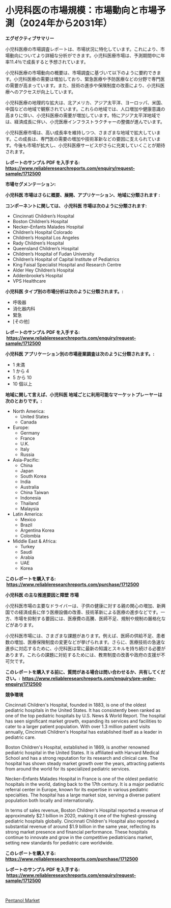 <p><h1>小児科医の市場規模：市場動向と市場予測（2024年から2031年）</h1></p><p><strong>エグゼクティブサマリー</strong></p>
<p><p>小児科医療の市場調査レポートは、市場状況に特化しています。これにより、市場動向についてより詳細な分析ができます。小児科医療市場は、予測期間中に年率11.4％で成長すると予想されています。</p><p>小児科医療の市場動向の概要は、市場調査に基づいて以下のように要約できます。小児科医療の需要は増加しており、緊急医療や予防医療などの分野で専門医の需要が高まっています。また、技術の進歩や保険制度の改善により、小児科医療へのアクセスが向上しています。</p><p>小児科医療の地理的な拡大は、北アメリカ、アジア太平洋、ヨーロッパ、米国、中国などの地域で観察されています。これらの地域では、人口増加や健康意識の高まりに伴い、小児科医療の需要が増加しています。特にアジア太平洋地域では、経済成長に伴い、小児医療インフラストラクチャーの整備が進んでいます。</p><p>小児科医療市場は、高い成長率を維持しつつ、さまざまな地域で拡大しています。この成長は、専門医の需要の増加や技術革新などの要因に支えられています。今後も市場が拡大し、小児科医療サービスがさらに充実していくことが期待されます。</p></p>
<p><strong>レポートのサンプル PDF を入手する: <a href="https://www.reliableresearchreports.com/enquiry/request-sample/1712500">https://www.reliableresearchreports.com/enquiry/request-sample/1712500</a></strong></p>
<p><strong>市場セグメンテーション:</strong></p>
<p><strong> 小児科医 市場はさらに概要、展開、アプリケーション、地域に分類されます :</strong></p>
<p><strong>コンポーネントに関しては、 小児科医 市場は次のように分類されます: &nbsp;</strong></p>
<p><ul><li>Cincinnati Children’s Hospital</li><li>Boston Children’s Hospital</li><li>Necker–Enfants Malades Hospital</li><li>Children’s Hospital Colorado</li><li>Children’s Hospital Los Angeles</li><li>Rady Children’s Hospital</li><li>Queensland Children’s Hospital</li><li>Children’s Hospital of Fudan University</li><li>Children’s Hospital of Capital Institute of Pediatrics</li><li>King Faisal Specialist Hospital and Research Centre</li><li>Alder Hey Children’s Hospital</li><li>Addenbrooke’s Hospital</li><li>VPS Healthcare</li></ul></p>
<p><strong> 小児科医 タイプ別の市場分析は次のように分類されます。:</strong></p>
<p><ul><li>呼吸器</li><li>消化器内科</li><li>緊急</li><li>[その他]</li></ul></p>
<p><strong>レポートのサンプル PDF を入手する: &nbsp;<a href="https://www.reliableresearchreports.com/enquiry/request-sample/1712500">https://www.reliableresearchreports.com/enquiry/request-sample/1712500</a></strong></p>
<p><strong> 小児科医 アプリケーション別の市場産業調査は次のように分類されます。:</strong></p>
<p><ul><li>1 未満</li><li>1 から 4</li><li>5 から 10</li><li>10 個以上</li></ul></p>
<p><strong>地域に関して言えば、小児科医 地域ごとに利用可能なマーケットプレーヤーは次のとおりです。:</strong></p>
<p><ul>
    <li>
        North America:
        <ul>
            <li>United States</li>
            <li>Canada</li>
        </ul>
    </li>
    <li>
        Europe:
        <ul>
            <li>Germany</li>
            <li>France</li>
            <li>U.K.</li>
            <li>Italy</li>
            <li>Russia</li>
        </ul>
    </li>
    <li>
        Asia-Pacific:
        <ul>
            <li>China</li>
            <li>Japan</li>
            <li>South Korea</li>
            <li>India</li>
            <li>Australia</li>
            <li>China Taiwan</li>
            <li>Indonesia</li>
            <li>Thailand</li>
            <li>Malaysia</li>
        </ul>
    </li>
    <li>
        Latin America:
        <ul>
            <li>Mexico</li>
            <li>Brazil</li>
            <li>Argentina Korea</li>
            <li>Colombia</li>
        </ul>
    </li>
    <li>
        Middle East & Africa:
        <ul>
            <li>Turkey</li>
            <li>Saudi</li>
            <li>Arabia</li>
            <li>UAE</li>
            <li>Korea</li>
        </ul>
    </li>
    </ul></p>
<p><strong>このレポートを購入する: &nbsp;<a href="https://www.reliableresearchreports.com/purchase/1712500">https://www.reliableresearchreports.com/purchase/1712500</a></strong></p>
<p><strong>小児科医 の主な推進要因と障壁 市場</strong></p>
<p><p>小児科医市場の主要なドライバーは、子供の健康に対する親の関心の増加、新興国での経済成長に伴う医療設備の改善、技術革新による医療の進歩などです。一方、市場を抑制する要因には、医療費の高騰、医師不足、規制や規制の厳格化などがあります。</p><p>小児科医市場には、さまざまな課題があります。例えば、医師の供給不足、患者数の増加、医療保険制度の変更などが挙げられます。さらに、医療技術の急速な進歩に対応するために、小児科医は常に最新の知識とスキルを持ち続ける必要があります。これらの課題に対処するためには、教育制度の改善や政府の支援が不可欠です。</p></p>
<p><strong>このレポートを購入する前に、質問がある場合は問い合わせるか、共有してください。:&nbsp; <a href="https://www.reliableresearchreports.com/enquiry/pre-order-enquiry/1712500">https://www.reliableresearchreports.com/enquiry/pre-order-enquiry/1712500</a></strong></p>
<p><strong>競争環境</strong></p>
<p><p>Cincinnati Children's Hospital, founded in 1883, is one of the oldest pediatric hospitals in the United States. It has consistently been ranked as one of the top pediatric hospitals by U.S. News & World Report. The hospital has seen significant market growth, expanding its services and facilities to cater to a larger patient population. With over 1.3 million patient visits annually, Cincinnati Children's Hospital has established itself as a leader in pediatric care.</p><p>Boston Children's Hospital, established in 1869, is another renowned pediatric hospital in the United States. It is affiliated with Harvard Medical School and has a strong reputation for its research and clinical care. The hospital has shown steady market growth over the years, attracting patients from around the world for its specialized pediatric services.</p><p>Necker–Enfants Malades Hospital in France is one of the oldest pediatric hospitals in the world, dating back to the 17th century. It is a major pediatric referral center in Europe, known for its expertise in various pediatric specialties. The hospital has a large market size, serving a diverse patient population both locally and internationally.</p><p>In terms of sales revenue, Boston Children's Hospital reported a revenue of approximately $2.1 billion in 2020, making it one of the highest-grossing pediatric hospitals globally. Cincinnati Children's Hospital also reported a substantial revenue of around $1.9 billion in the same year, reflecting its strong market presence and financial performance. These hospitals continue to innovate and grow in the competitive pediatricians market, setting new standards for pediatric care worldwide.</p></p>
<p><strong>このレポートを購入する: &nbsp; <a href="https://www.reliableresearchreports.com/purchase/1712500">https://www.reliableresearchreports.com/purchase/1712500</a></strong></p>
<p><strong>レポートのサンプル PDF を入手する: &nbsp;<a href="https://www.reliableresearchreports.com/enquiry/request-sample/1712500">https://www.reliableresearchreports.com/enquiry/request-sample/1712500</a></strong><strong></strong></p>
<p>&nbsp;</p>
<p><p><a href="https://full-wildebeest-80b.notion.site/Pentanol-Market-Insights-Market-Players-and-Forecast-Till-2031-30608a0ce19f4839a0755f5fcac48cfd">Pentanol Market</a></p></p>